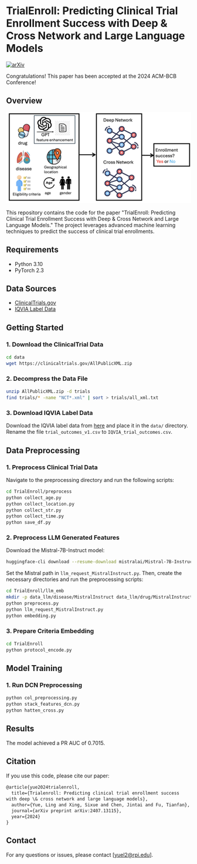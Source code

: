 # TrialEnroll: Predicting Clinical Trial Enrollment Success with Deep & Cross Network and Large Language Models

[![arXiv](https://img.shields.io/badge/arXiv-2407.13115-b31b1b.svg)](https://arxiv.org/abs/2407.13115)

Congratulations! This paper has been accepted at the 2024 ACM-BCB Conference!

## Overview
![TrialEnroll Overview](trialenroll.png)

This repository contains the code for the paper "TrialEnroll: Predicting Clinical Trial Enrollment Success with Deep & Cross Network and Large Language Models." The project leverages advanced machine learning techniques to predict the success of clinical trial enrollments.

## Requirements
- Python 3.10
- PyTorch 2.3

## Data Sources
- [ClinicalTrials.gov](https://clinicaltrials.gov)
- [IQVIA Label Data](https://github.com/futianfan/clinical-trial-outcome-prediction/tree/main/IQVIA)

## Getting Started

### 1. Download the ClinicalTrial Data
```bash
cd data
wget https://clinicaltrials.gov/AllPublicXML.zip
```

### 2. Decompress the Data File
```bash
unzip AllPublicXML.zip -d trials
find trials/* -name "NCT*.xml" | sort > trials/all_xml.txt
```

### 3. Download IQVIA Label Data
Download the IQVIA label data from [here](https://github.com/futianfan/clinical-trial-outcome-prediction/tree/main/IQVIA) and place it in the `data/` directory. Rename the file `trial_outcomes_v1.csv` to `IQVIA_trial_outcomes.csv`.

## Data Preprocessing

### 1. Preprocess Clinical Trial Data
Navigate to the preprocessing directory and run the following scripts:
```bash
cd TrialEnroll/preprocess
python collect_age.py
python collect_location.py
python collect_str.py
python collect_time.py
python save_df.py
```

### 2. Preprocess LLM Generated Features
Download the Mistral-7B-Instruct model:
```bash
huggingface-cli download --resume-download mistralai/Mistral-7B-Instruct-v0.3 --local-dir 7B-Instruct-v0.3
```
Set the Mistral path in `llm_request_MistralInstruct.py`. Then, create the necessary directories and run the preprocessing scripts:
```bash
cd TrialEnroll/llm_emb
mkdir -p data_llm/disease/MistralInstruct data_llm/drug/MistralInstruct
python preprocess.py
python llm_request_MistralInstruct.py
python embedding.py
```

### 3. Prepare Criteria Embedding
```bash
cd TrialEnroll
python protocol_encode.py
```

## Model Training

### 1. Run DCN Preprocessing
```bash
python col_preprocessing.py
python stack_features_dcn.py
python hatten_cross.py
```

## Results
The model achieved a PR AUC of 0.7015.

## Citation
If you use this code, please cite our paper:
```
@article{yue2024trialenroll,
  title={Trialenroll: Predicting clinical trial enrollment success with deep \& cross network and large language models},
  author={Yue, Ling and Xing, Sixue and Chen, Jintai and Fu, Tianfan},
  journal={arXiv preprint arXiv:2407.13115},
  year={2024}
}
```

## Contact
For any questions or issues, please contact [yuel2@rpi.edu].
